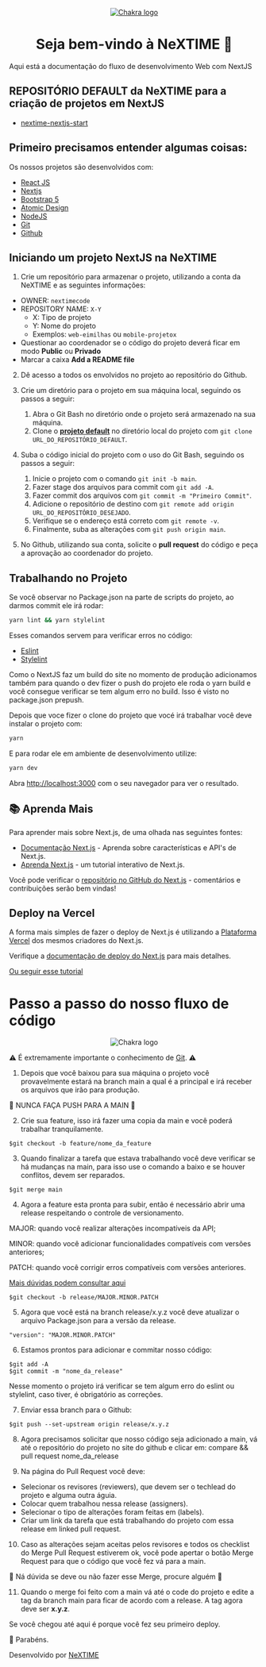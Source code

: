 <p align="center">
  <a href="https://github.com/chakra-ui/chakra-ui">
    <img src="./images/logo_text.png" alt="Chakra logo" />
  </a>
</p>

<h1 align="center">Seja bem-vindo à NeXTIME 🦅</h1>

Aqui está a documentação do fluxo de desenvolvimento Web com NextJS

## REPOSITÓRIO DEFAULT da NeXTIME para a criação de projetos em NextJS

- [nextime-nextjs-start](https://github.com/nextimecode/nextime-nextjs-start)

## Primeiro precisamos entender algumas coisas:

Os nossos projetos são desenvolvidos com:

- [React JS](https://reactjs.org/)
- [Nextjs](https://nextjs.org/)
- [Bootstrap 5](https://getbootstrap.com/docs/5.0/getting-started/introduction/)
- [Atomic Design](https://bradfrost.com/blog/post/atomic-web-design/)
- [NodeJS](https://nodejs.org/pt-br/)
- [Git](https://git-scm.com/)
- [Github](https://github.com/)

## Iniciando um projeto NextJS na NeXTIME

1. Crie um repositório para armazenar o projeto, utilizando a conta da NeXTIME e as seguintes informações:

* OWNER: `nextimecode`
* REPOSITORY NAME: `X-Y`
  * X: Tipo de projeto
  * Y: Nome do projeto
  * Exemplos: `web-eimilhas` ou `mobile-projetox`
* Questionar ao coordenador se o código do projeto deverá ficar em modo **Public** ou **Privado**
* Marcar a caixa **Add a README file**

2. Dê acesso a todos os envolvidos no projeto ao repositório do Github.

3. Crie um diretório para o projeto em sua máquina local, seguindo os passos a seguir:
   1. Abra o Git Bash no diretório onde o projeto será armazenado na sua máquina.
   2. Clone o [**projeto default**](https://github.com/nextimecode/nextime-nextjs-start) no diretório local do projeto com `git clone URL_DO_REPOSITÓRIO_DEFAULT`.

4. Suba o código inicial do projeto com o uso do Git Bash, seguindo os passos a seguir:
   1. Inicie o projeto com o comando `git init -b main`.
   2. Fazer stage dos arquivos para commit com `git add -A`.
   3. Fazer commit dos arquivos com `git commit -m "Primeiro Commit"`.
   4. Adicione o repositório de destino com `git remote add origin URL_DO_REPOSITÓRIO_DESEJADO`.
   5. Verifique se o endereço está correto com `git remote -v`.
   6. Finalmente, suba as alterações com `git push origin main`.

5. No Github, utilizando sua conta, solicite o **pull request** do código e peça a aprovação ao coordenador do projeto.

## Trabalhando no Projeto

Se você observar no Package.json na parte de scripts do projeto, ao darmos commit ele irá rodar:

```bash
yarn lint && yarn stylelint
```

Esses comandos servem para verificar erros no código:

- [Eslint](https://eslint.org/)
- [Stylelint](https://stylelint.io/)

Como o NextJS faz um build do site no momento de produção adicionamos também para quando o dev fizer o push do projeto ele roda o yarn build e você consegue verificar se tem algum erro no build. Isso é visto no package.json prepush.


Depois que voce fizer o clone do projeto que vocé irá trabalhar você deve instalar o projeto com:

```bash
yarn
```

E para rodar ele em ambiente de desenvolvimento utilize:


```bash
yarn dev
```

Abra [http://localhost:3000](http://localhost:3000) com o seu navegador para ver o resultado.

## 📚 Aprenda Mais

Para aprender mais sobre Next.js, de uma olhada nas seguintes fontes:

- [Documentação Next.js](https://nextjs.org/docs) - Aprenda sobre características e API's de Next.js.
- [Aprenda Next.js](https://nextjs.org/learn) - um tutorial interativo de Next.js.

Você pode verificar o [repositório no GitHub do Next.js](https://github.com/vercel/next.js/) - comentários e contribuições serão bem vindas!

## Deploy na Vercel

A forma mais simples de fazer o deploy de Next.js é utilizando a [Plataforma Vercel](https://vercel.com/import?utm_medium=default-template&filter=next.js&utm_source=create-next-app&utm_campaign=create-next-app-readme) dos mesmos criadores do Next.js.

Verifique a [documentação de deploy do Next.js](https://nextjs.org/docs/deployment) para mais detalhes.

[Ou seguir esse tutorial](https://gabrielcordeiro.dev/blog/como-fazer-deploy-na-vercel/)

# Passo a passo do nosso fluxo de código

<p align="center">
  <img src="./images/gitfluxo.png" alt="Chakra logo" />
</p>

⚠️ É extremamente importante o conhecimento de [Git](https://git-scm.com/). ⚠️

1. Depois que você baixou para sua máquina o projeto você provavelmente estará na branch main a qual é a principal e irá receber os arquivos que irão para produção. 

🚨 NUNCA FAÇA PUSH PARA A MAIN 🚨 

2. Crie sua feature, isso irá fazer uma copia da main e você poderá trabalhar tranquilamente. 

```
$git checkout -b feature/nome_da_feature
```

3. Quando finalizar a tarefa que estava trabalhando você deve verificar se há mudanças na main, para isso use o comando a baixo e se houver conflitos, devem ser reparados.
```
$git merge main
```
4. Agora a feature esta pronta para subir, então é necessário abrir uma release respeitando o controle de versionamento.

MAJOR: quando você realizar alterações incompatíveis da API;

MINOR: quando você adicionar funcionalidades compatíveis com versões anteriores;

PATCH: quando você corrigir erros compatíveis com versões anteriores.

[Mais dúvidas podem consultar aqui](https://semver.org/)

```
$git checkout -b release/MAJOR.MINOR.PATCH
```

5. Agora que você está na branch release/x.y.z você deve atualizar o arquivo Package.json para a versão da release.

```
"version": "MAJOR.MINOR.PATCH"
```

6. Estamos prontos para adicionar e commitar nosso código:

```
$git add -A
$git commit -m "nome_da_release"
```

Nesse momento o projeto irá verificar se tem algum erro do eslint ou stylelint, caso tiver, é obrigatório as correções.

7. Enviar essa branch para o Github:

```
$git push --set-upstream origin release/x.y.z
```

8. Agora precisamos solicitar que nosso código seja adicionado a main, vá até o repositório do projeto  no site do github e clicar em: compare && pull request nome_da_release

9. Na página do Pull Request você deve:

- Selecionar os revisores (reviewers), que devem ser o techlead do projeto e alguma outra águia.
- Colocar quem trabalhou nessa release (assigners). 
- Selecionar o tipo de alterações foram feitas em (labels).
- Criar um link da tarefa que está trabalhando do projeto com essa release em linked pull request. 

10. Caso as alterações sejam aceitas pelos revisores e todos os checklist do Merge Pull Request estiverem ok, você pode apertar o botão Merge Request para que o código que você fez vá para a main. 

🚨 Ná dúvida se deve ou não fazer esse Merge, procure alguém 🚨

11. Quando o merge foi feito com a main vá até o code do projeto e edite a tag da branch main para ficar de acordo com a release. A tag agora deve ser **x.y.z**.

Se você chegou até aqui é porque você fez seu primeiro deploy. 

🎉 Parabéns. 

Desenvolvido por [NeXTIME](https://github.com/nextimecode)
